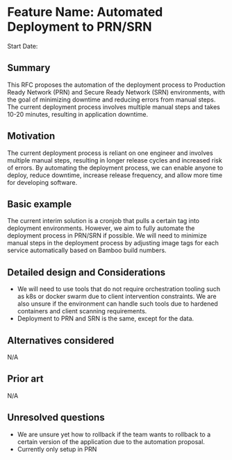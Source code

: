 
# Feature Name: Automated Deployment to PRN/SRN
Start Date:
## Summary
This RFC proposes the automation of the deployment process to Production Ready Network (PRN) and Secure Ready Network (SRN) environments, with the goal of minimizing downtime and reducing errors from manual steps. The current deployment process involves multiple manual steps and takes 10-20 minutes, resulting in application downtime.

## Motivation
The current deployment process is reliant on one engineer and involves multiple manual steps, resulting in longer release cycles and increased risk of errors. By automating the deployment process, we can enable anyone to deploy, reduce downtime, increase release frequency, and allow more time for developing software.

## Basic example
The current interim solution is a cronjob that pulls a certain tag into deployment environments. However, we aim to fully automate the deployment process in PRN/SRN if possible. We will need to minimize manual steps in the deployment process by adjusting image tags for each service automatically based on Bamboo build numbers. 

## Detailed design and Considerations
- We will need to use tools that do not require orchestration tooling such as k8s or docker swarm due to client intervention constraints. We are also unsure if the environment can handle such tools due to hardened containers and client scanning requirements.
- Deployment to PRN and SRN is the same, except for the data.

## Alternatives considered
N/A

## Prior art
N/A

## Unresolved questions
- We are unsure yet how to rollback if the team wants to rollback to a certain version of the application due to the automation proposal.
- Currently only setup in PRN